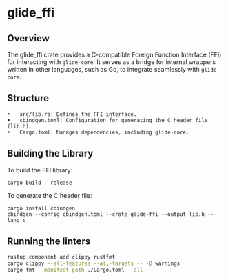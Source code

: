 # glide_ffi

## Overview

The glide_ffi crate provides a C-compatible Foreign Function Interface (FFI) for interacting with `glide-core`. It serves as a bridge for internal wrappers written in other languages, such as Go, to integrate seamlessly with `glide-core`.

## Structure
	•	src/lib.rs: Defines the FFI interface.
	•	cbindgen.toml: Configuration for generating the C header file (lib.h).
	•	Cargo.toml: Manages dependencies, including glide-core.

## Building the Library

To build the FFI library:
```
cargo build --release
```

To generate the C header file:
```
cargo install cbindgen
cbindgen --config cbindgen.toml --crate glide-ffi --output lib.h --lang c
```

## Running the linters

```bash
rustup component add clippy rustfmt
cargo clippy --all-features --all-targets -- -D warnings
cargo fmt --manifest-path ./Cargo.toml --all
```
